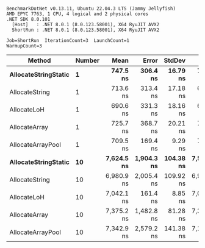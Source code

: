 ```

BenchmarkDotNet v0.13.11, Ubuntu 22.04.3 LTS (Jammy Jellyfish)
AMD EPYC 7763, 1 CPU, 4 logical and 2 physical cores
.NET SDK 8.0.101
  [Host]   : .NET 8.0.1 (8.0.123.58001), X64 RyuJIT AVX2
  ShortRun : .NET 8.0.1 (8.0.123.58001), X64 RyuJIT AVX2

Job=ShortRun  IterationCount=3  LaunchCount=1  
WarmupCount=3  

```
| Method               | Number | Mean       | Error      | StdDev    | Min        | Max        | Gen0   | Gen1   | Allocated |
|--------------------- |------- |-----------:|-----------:|----------:|-----------:|-----------:|-------:|-------:|----------:|
| **AllocateStringStatic** | **1**      |   **747.5 ns** |   **306.4 ns** |  **16.79 ns** |   **732.5 ns** |   **765.6 ns** | **0.0124** | **0.0114** |   **1.02 KB** |
| AllocateString       | 1      |   713.6 ns |   313.4 ns |  17.18 ns |   699.6 ns |   732.8 ns | 0.0124 | 0.0114 |   1.02 KB |
| AllocateLoH          | 1      |   690.6 ns |   331.3 ns |  18.16 ns |   674.0 ns |   710.0 ns | 0.0124 | 0.0114 |   1.02 KB |
| AllocateArray        | 1      |   725.7 ns |   368.7 ns |  20.21 ns |   705.6 ns |   746.0 ns | 0.0124 | 0.0114 |   1.02 KB |
| AllocateArrayPool    | 1      |   709.5 ns |   169.4 ns |   9.29 ns |   701.0 ns |   719.4 ns | 0.0124 | 0.0114 |   1.02 KB |
| **AllocateStringStatic** | **10**     | **7,624.5 ns** | **1,904.3 ns** | **104.38 ns** | **7,520.3 ns** | **7,729.0 ns** | **0.1221** | **0.1144** |  **10.23 KB** |
| AllocateString       | 10     | 6,980.9 ns | 2,005.4 ns | 109.92 ns | 6,904.3 ns | 7,106.9 ns | 0.1221 | 0.1144 |  10.23 KB |
| AllocateLoH          | 10     | 7,042.1 ns |   161.4 ns |   8.85 ns | 7,034.3 ns | 7,051.7 ns | 0.1221 | 0.1144 |  10.23 KB |
| AllocateArray        | 10     | 7,375.2 ns | 1,482.8 ns |  81.28 ns | 7,310.6 ns | 7,466.5 ns | 0.1221 | 0.1144 |  10.23 KB |
| AllocateArrayPool    | 10     | 7,342.9 ns | 2,579.2 ns | 141.38 ns | 7,184.0 ns | 7,454.8 ns | 0.1221 | 0.1144 |  10.23 KB |
